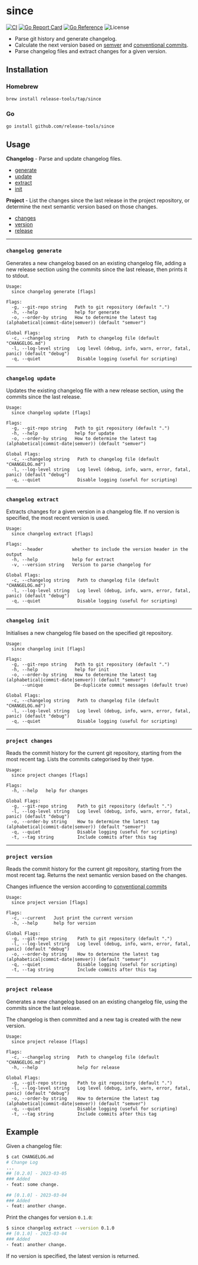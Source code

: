 # since
[![CI](https://github.com/release-tools/since/actions/workflows/ci.yaml/badge.svg)](https://github.com/release-tools/since/actions/workflows/ci.yaml)
[![Go Report Card](https://goreportcard.com/badge/github.com/release-tools/since)](https://goreportcard.com/report/github.com/release-tools/since)
[![Go Reference](https://pkg.go.dev/badge/github.com/release-tools/since.svg)](https://pkg.go.dev/github.com/release-tools/since)
![License](https://img.shields.io/github/license/release-tools/since)

- Parse git history and generate changelog.
- Calculate the next version based on [semver](http://semver.org) and [conventional commits](https://www.conventionalcommits.org/en/v1.0.0/).
- Parse changelog files and extract changes for a given version.

## Installation

### Homebrew

```bash
brew install release-tools/tap/since
```

### Go

```bash
go install github.com/release-tools/since
```

## Usage

**Changelog** - Parse and update changelog files.
- [generate](#changelog-generate)
- [update](#changelog-update)
- [extract](#changelog-extract)
- [init](#changelog-init)

**Project** - List the changes since the last release in the project repository, or determine the next semantic version based on those changes.
- [changes](#project-changes)
- [version](#project-version)
- [release](#project-release)

---

### `changelog generate`

Generates a new changelog based on an existing changelog file,
adding a new release section using the commits since the last release,
then prints it to stdout.

```
Usage:
  since changelog generate [flags]

Flags:
  -g, --git-repo string   Path to git repository (default ".")
  -h, --help              help for generate
  -o, --order-by string   How to determine the latest tag (alphabetical|commit-date|semver)) (default "semver")

Global Flags:
  -c, --changelog string   Path to changelog file (default "CHANGELOG.md")
  -l, --log-level string   Log level (debug, info, warn, error, fatal, panic) (default "debug")
  -q, --quiet              Disable logging (useful for scripting)
```

---

### `changelog update`

Updates the existing changelog file with a new release section,
using the commits since the last release.

```
Usage:
  since changelog update [flags]

Flags:
  -g, --git-repo string   Path to git repository (default ".")
  -h, --help              help for update
  -o, --order-by string   How to determine the latest tag (alphabetical|commit-date|semver)) (default "semver")

Global Flags:
  -c, --changelog string   Path to changelog file (default "CHANGELOG.md")
  -l, --log-level string   Log level (debug, info, warn, error, fatal, panic) (default "debug")
  -q, --quiet              Disable logging (useful for scripting)
```

---

### `changelog extract`

Extracts changes for a given version in a changelog file.
If no version is specified, the most recent version is used.

```
Usage:
  since changelog extract [flags]

Flags:
      --header           whether to include the version header in the output
  -h, --help             help for extract
  -v, --version string   Version to parse changelog for

Global Flags:
  -c, --changelog string   Path to changelog file (default "CHANGELOG.md")
  -l, --log-level string   Log level (debug, info, warn, error, fatal, panic) (default "debug")
  -q, --quiet              Disable logging (useful for scripting)
```

---

### `changelog init`

Initialises a new changelog file based on the specified git repository.

```
Usage:
  since changelog init [flags]

Flags:
  -g, --git-repo string   Path to git repository (default ".")
  -h, --help              help for init
  -o, --order-by string   How to determine the latest tag (alphabetical|commit-date|semver)) (default "semver")
      --unique            De-duplicate commit messages (default true)

Global Flags:
  -c, --changelog string   Path to changelog file (default "CHANGELOG.md")
  -l, --log-level string   Log level (debug, info, warn, error, fatal, panic) (default "debug")
  -q, --quiet              Disable logging (useful for scripting)
```

---

### `project changes`

Reads the commit history for the current git repository, starting
from the most recent tag. Lists the commits categorised by their type.

```
Usage:
  since project changes [flags]

Flags:
  -h, --help   help for changes

Global Flags:
  -g, --git-repo string    Path to git repository (default ".")
  -l, --log-level string   Log level (debug, info, warn, error, fatal, panic) (default "debug")
  -o, --order-by string    How to determine the latest tag (alphabetical|commit-date|semver)) (default "semver")
  -q, --quiet              Disable logging (useful for scripting)
  -t, --tag string         Include commits after this tag
```

---

### `project version`

Reads the commit history for the current git repository, starting
from the most recent tag. Returns the next semantic version
based on the changes.

Changes influence the version according to
[conventional commits](https://www.conventionalcommits.org/en/v1.0.0/)

```
Usage:
  since project version [flags]

Flags:
  -c, --current   Just print the current version
  -h, --help      help for version

Global Flags:
  -g, --git-repo string    Path to git repository (default ".")
  -l, --log-level string   Log level (debug, info, warn, error, fatal, panic) (default "debug")
  -o, --order-by string    How to determine the latest tag (alphabetical|commit-date|semver)) (default "semver")
  -q, --quiet              Disable logging (useful for scripting)
  -t, --tag string         Include commits after this tag
```

---

### `project release`

Generates a new changelog based on an existing changelog file,
using the commits since the last release.

The changelog is then committed and a new tag is created
with the new version.

```
Usage:
  since project release [flags]

Flags:
  -c, --changelog string   Path to changelog file (default "CHANGELOG.md")
  -h, --help               help for release

Global Flags:
  -g, --git-repo string    Path to git repository (default ".")
  -l, --log-level string   Log level (debug, info, warn, error, fatal, panic) (default "debug")
  -o, --order-by string    How to determine the latest tag (alphabetical|commit-date|semver)) (default "semver")
  -q, --quiet              Disable logging (useful for scripting)
  -t, --tag string         Include commits after this tag
```

## Example

Given a changelog file:

```bash
$ cat CHANGELOG.md
# Change Log
...
## [0.2.0] - 2023-03-05
### Added
- feat: some change.

## [0.1.0] - 2023-03-04
### Added
- feat: another change.
```

Print the changes for version `0.1.0`:

```bash
$ since changelog extract --version 0.1.0
## [0.1.0] - 2023-03-04
### Added
- feat: another change.
```

If no version is specified, the latest version is returned.
